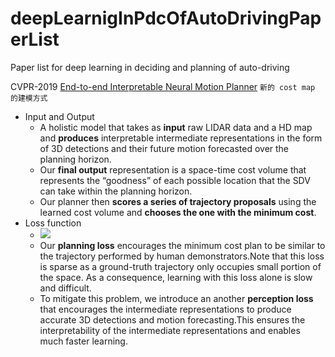 # deepLearnigInPdcOfAutoDrivingPaperList
Paper list for deep learning in deciding and planning of auto-driving

CVPR-2019
[End-to-end Interpretable Neural Motion Planner](http://www.cs.toronto.edu/~wenjie/papers/cvpr19/nmp.pdf)
`新的 cost map 的建模方式`
 - Input and Output
   - A holistic model that takes as **input** raw LIDAR data and a HD map and **produces** interpretable intermediate representations in the form of 3D detections and their future motion forecasted over the planning horizon. 
   - Our **final output** representation is a space-time cost volume that represents the “goodness” of each possible location that the SDV can take within the planning horizon. 
   - Our planner then **scores a series of trajectory proposals** using the learned cost volume and **chooses the one with the minimum cost**.
- Loss function
  - <img src="https://render.githubusercontent.com/render/math?math=L=L_{perception}%2B\beta*L_{planning}">
  - Our **planning loss** encourages the minimum cost plan to be similar to the trajectory performed by human demonstrators.Note that this loss is sparse as a ground-truth trajectory only occupies small portion of the space. As a consequence, learning with this loss alone is slow and difficult.
  - To mitigate this problem, we introduce an another **perception loss** that encourages the intermediate representations
to produce accurate 3D detections and motion forecasting.This ensures the interpretability of the intermediate representations and enables much faster learning.
